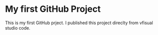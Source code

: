 # My first GitHub Project
This is my first GitHub prject. I published this project direclty from vfisual studio code.